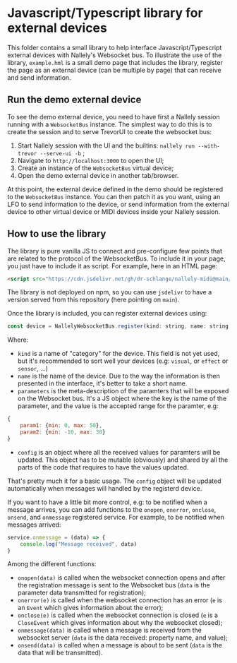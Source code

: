 # Javascript/Typescript library for external devices

This folder contains a small library to help interface Javascript/Typescript external devices with Nallely's Websocket bus. To illustrate the use of the library, `example.hml` is a small demo page that includes the library, register the page as an external device (can be multiple by page) that can receive and send information.

## Run the demo external device

To see the demo external device, you need to have first a Nallely session running with a `WebsocketBus` instance. The simplest way to do this is to create the session and to serve TrevorUI to create the websocket bus:

1. Start Nallely session with the UI and the builtins: `nallely run --with-trevor --serve-ui -b` ;
2. Navigate to `http://localhost:3000` to open the UI;
3. Create an instance of the `WebsocketBus` virtual device;
4. Open the demo external device in another tab/browser.

At this point, the external device defined in the demo should be registered to the `WebsocketBus` instance. You can then patch it as you want, using an LFO to send information to the device, or send information from the external device to other virtual device or MIDI devices inside your Nallely session.


## How to use the library

The library is pure vanilla JS to connect and pre-configure few points that are related to the protocol of the WebsocketBus. To include it in your page, you just have to include it as script. For example, here in an HTML page:

```html
<script src="https://cdn.jsdelivr.net/gh/dr-schlange/nallely-midi@main/libs/js/nallely-websocket.js"></script>
```

The library is not deployed on npm, so you can use `jsdelivr` to have a version served from this repository (here pointing on `main`).

Once the library is included, you can register external devices using:

```js
const device = NallelyWebsocketBus.register(kind: string, name: string, parameters: Record<string, {min: number, max: number}>, Record<string, number>);
```

Where:

* `kind` is a name of "category" for the device. This field is not yet used, but it's recommended to sort well your devices (e.g: `visual`, or `effect` or `sensor`, ...)
* `name` is the name of the device. Due to the way the information is then presented in the interface, it's better to take a short name.
* `parameters` is the meta-description of the paramters that will be exposed on the Websocket bus. It's a JS object where the key is the name of the parameter, and the value is the accepted range for the paramter, e.g:
```js
{
    param1: {min: 0, max: 50},
    param2: {min: -10, max: 30}
}
```
* `config` is an object where all the received values for paramters will be updated. This object has to be mutable (obviously) and shared by all the parts of the code that requires to have the values updated.


That's pretty much it for a basic usage. The `config` object will be updated automatically when messages will handled by the registerd device.

If you want to have a little bit more control, e.g: to be notified when a message arrives, you can add functions to the `onopen`, `onerror`, `onclose`, `onsend`, and `onmessage` registered service. For example, to be notified when messages arrived:

```js
service.onmessage = (data) => {
    console.log("Message received", data)
}
```

Among the different functions:

* `onopen(data)` is called when the websocket connection opens and after the registration message is sent to the Websocket bus (`data` is the parameter data transmitted for registration);
* `onerror(e)` is called when the websocket connection has an error (`e` is an `Event` which gives information about the error);
* `onclose(e)` is called when the websocket connection is closed (`e` is a `CloseEvent` which gives information about why the websocket closed);
* `onmessage(data)` is called when a message is received from the websocket server (`data` is the data received: property name, and value);
* `onsend(data)` is called when a message is about to be sent (`data` is the data that will be transmitted).